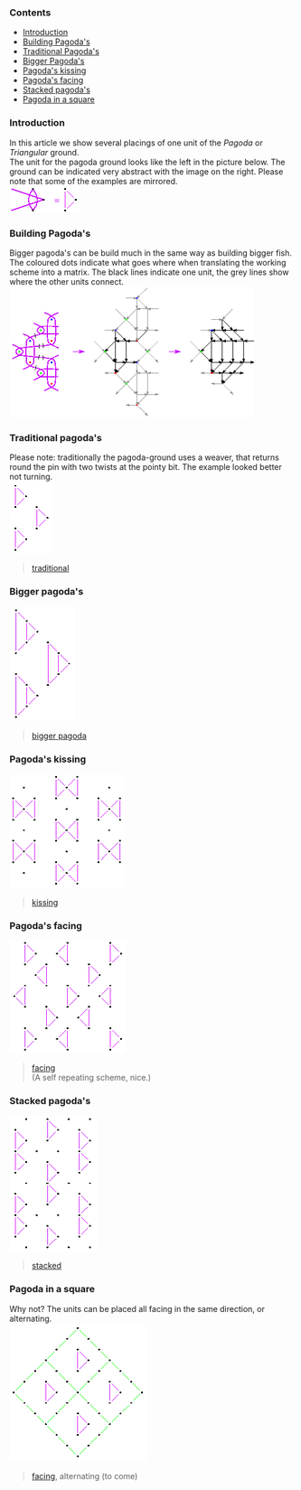 ### Contents
* [Introduction](#introduction)
* [Building Pagoda's](#building-pagodas)
* [Traditional Pagoda's](#traditional-pagodas)
* [Bigger Pagoda's](#bigger-pagodas)
* [Pagoda's kissing](#pagodas-kissing)
* [Pagoda's facing](#pagodas-facing)
* [Stacked pagoda's](#stacked-pagodas)
* [Pagoda in a square](#pagoda-in-a-square)


### Introduction
In this article we show several placings of one unit of the _Pagoda_ or _Triangular_ ground.   
The unit for the pagoda ground looks like the left in the picture below. The ground can be indicated very abstract with the image on the right. Please note that some of the examples are mirrored.         
![pg unit][pg-unit]

### Building Pagoda's
Bigger pagoda's can be build much in the same way as building bigger fish. 
The coloured dots indicate what goes where when translating the working scheme into a matrix. The black lines indicate one unit, the grey lines show where the other units connect.                 
![building pagoda's][build pagoda]

### Traditional pagoda's
Please note: traditionally the pagoda-ground uses a weaver, that returns round the pin with two twists at the pointy bit. The example looked better not turning.     
![pg-trad][pg-trad]    
> [traditional][ex-trad] 

### Bigger pagoda's
![pg bigger][pg-bigg]   
> [bigger pagoda][ex-bigg]

### Pagoda's kissing
![pg kissing][pg-kiss]   
> [kissing][ex-kiss] 

### Pagoda's facing
![pg faceing][pg-face]    
> [facing][ex-face]         
(A self repeating scheme, nice.)

### Stacked pagoda's
![pg stacked][pg-stck]
> [stacked][ex-stck]

### Pagoda in a square
Why not? The units can be placed all facing in the same direction, or alternating.     
![pg in square][pg-sqre]  
> [facing][ex-face], alternating (to come)



[build pagoda]: https://github.com/MAETempels/MAE-gf/blob/master/images/gf%20build%20pagoda.png

[pg-unit]: https://github.com/MAETempels/MAE-gf/blob/master/images_wt/gf-pg-unit.png
[pg-trad]: https://github.com/MAETempels/MAE-gf/blob/master/images_wt/gf-pg-trad.png
[pg-kiss]: https://github.com/MAETempels/MAE-gf/blob/master/images_wt/gf-pg-kiss.png
[pg-stck]: https://github.com/MAETempels/MAE-gf/blob/master/images_wt/gf-pg-stck.png
[pg-bigg]: https://github.com/MAETempels/MAE-gf/blob/master/images_wt/gf-pg-bigg.png
[pg-face]: https://github.com/MAETempels/MAE-gf/blob/master/images_wt/gf-pg-face.png
[pg-sqre]: https://github.com/MAETempels/MAE-gf/blob/master/images_wt/gf-pg-sqre.png

[ex-face]: https://d-bl.github.io/GroundForge/index.html?m=215-5-%0A-786-5%0A246-5-%3Bbricks%3B24%3B24%3B0%3B0&s1=ctct%20A1%3Dtctc%20B2%3Drctc%20A2%3Dctc%20F2%3Dlctclctcll%20D3%3Dctc%20E3%3Dctcrr%20D1%3Dctctt
[ex-trad]: https://d-bl.github.io/GroundForge/index.html?m=4-12%0A-5--%0A6-CD%3Bbricks%3B24%3B24%3B0%3B0&s1=ctc%20C1%3Dtttctc%20A2%3Dctcttt
[ex-bigg]: https://d-bl.github.io/GroundForge/index.html?m=5-----%0A-CDDD6%0A246631%0A224-12%3Bbricks%3B24%3B24%3B0%3B0&s1=ctc%20A1%3Dtttctc%20E4%3Dtttctc%20D1%3Dctcttt%20E2%3Dctcttt
[ex-kiss]: https://d-bl.github.io/GroundForge/index.html?m=5---5---%0A-CD6-2AB%0A-468-127%3Bbricks%3B24%3B24%3B0%3B0&s1=ctc%20F3%3Dttctc%20H3%3Dttctc%20B1%3Dctctt%20D1%3Dctctt
[ex-face]: https://d-bl.github.io/GroundForge/index.html?m=5-----5-%0A-CD3AB-5%0A2468-7-1%0A----5-5-%0AD3AB-5-C%0A68-7-124%3Bbricks%3B24%3B24%3B0%3B0&s1=ctc%20D3%3Dttctc%20F4%3Dctctt%20F6%3Dttctc%20B4%3Dctctt%20H3%3Dttctc%20H1%3Dctctt%20D1%3Dctctt%20B6%3Dttctc
[ex-stck]: https://d-bl.github.io/GroundForge/index.html?m=5-4-5-%0A-215-5%0A5-78-1%0A8-4-58%3Bbricks%3B24%3B24%3B0%3B0&s1=ctc%20D3%3Dtttctcttt%20F3%3Dtttctcttt%20A2%3Dlllctc%20A4%3Dctclll
